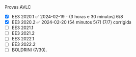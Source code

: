 Provas AVLC 
- [x] EE3 2020.1 ✅ 2024-02-19 - ($3$ horas e $30$ minutos) 6/8
- [x] EE3 2020.2 ✅ 2024-02-20 ($54$ minutos 5/7) ($7/7$) corrigida
- [ ] EE3 2021.1
- [ ] EE3 2021.2
- [ ] EE3 2022.1
- [ ] EE3 2022.2
- [ ] BOLDRINI $(7 / 30)$.